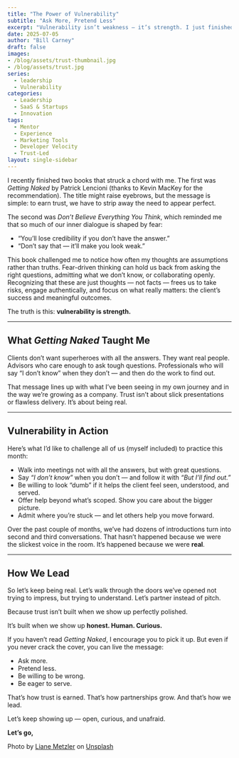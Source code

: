```yaml
---
title: "The Power of Vulnerability"
subtitle: "Ask More, Pretend Less"
excerpt: "Vulnerability isn’t weakness — it’s strength. I just finished *Getting Naked* by Patrick Lencioni and *Don’t Believe Everything You Think*. The lesson? Clients don’t want superheroes. They want real people who ask the tough questions, admit when they don’t know, and put the client first. That’s how trust is earned. That’s how partnerships grow. That’s how we lead. "
date: 2025-07-05
author: "Bill Carney"
draft: false
images:
- /blog/assets/trust-thumbnail.jpg
- /blog/assets/trust.jpg
series:
  - leadership
  - Vulnerability
categories:
  - Leadership
  - SaaS & Startups
  - Innovation
tags:
  - Mentor
  - Experience
  - Marketing Tools
  - Developer Velocity
  - Trust-Led
layout: single-sidebar
---
```

I recently finished two books that struck a chord with me. The first was *Getting Naked* by Patrick Lencioni (thanks to Kevin MacKey for the recommendation). The title might raise eyebrows, but the message is simple: to earn trust, we have to strip away the need to appear perfect.  

The second was *Don’t Believe Everything You Think*, which reminded me that so much of our inner dialogue is shaped by fear:  
- “You’ll lose credibility if you don’t have the answer.”  
- “Don’t say that — it’ll make you look weak.”  

This book challenged me to notice how often my thoughts are assumptions rather than truths. Fear-driven thinking can hold us back from asking the right questions, admitting what we don’t know, or collaborating openly. Recognizing that these are just thoughts — not facts — frees us to take risks, engage authentically, and focus on what really matters: the client’s success and meaningful outcomes.  

The truth is this: **vulnerability is strength.**

---

## What *Getting Naked* Taught Me  

Clients don’t want superheroes with all the answers. They want real people. Advisors who care enough to ask tough questions. Professionals who will say “I don’t know” when they don’t — and then do the work to find out.  

That message lines up with what I’ve been seeing in my own journey and in the way we’re growing as a company. Trust isn’t about slick presentations or flawless delivery. It’s about being real.  

---

## Vulnerability in Action  

Here’s what I’d like to challenge all of us (myself included) to practice this month:  
- Walk into meetings not with all the answers, but with great questions.  
- Say *“I don’t know”* when you don’t — and follow it with *“But I’ll find out.”*  
- Be willing to look “dumb” if it helps the client feel seen, understood, and served.  
- Offer help beyond what’s scoped. Show you care about the bigger picture.  
- Admit where you’re stuck — and let others help you move forward.  

Over the past couple of months, we’ve had dozens of introductions turn into second and third conversations. That hasn’t happened because we were the slickest voice in the room. It’s happened because we were **real**.  

---

## How We Lead  

So let’s keep being real. Let’s walk through the doors we’ve opened not trying to impress, but trying to understand. Let’s partner instead of pitch.  

Because trust isn’t built when we show up perfectly polished.  

It’s built when we show up **honest. Human. Curious.**  

If you haven’t read *Getting Naked*, I encourage you to pick it up. But even if you never crack the cover, you can live the message:  
- Ask more.  
- Pretend less.  
- Be willing to be wrong.  
- Be eager to serve.  

That’s how trust is earned. That’s how partnerships grow. And that’s how we lead.  

Let’s keep showing up — open, curious, and unafraid.  

**Let’s go,**  

Photo by <a href="https://unsplash.com/@liane?utm_content=creditCopyText&utm_medium=referral&utm_source=unsplash">Liane Metzler</a> on <a href="https://unsplash.com/photos/child-and-parent-hands-photography-B32qg6Ua34Y?utm_content=creditCopyText&utm_medium=referral&utm_source=unsplash">Unsplash</a>
